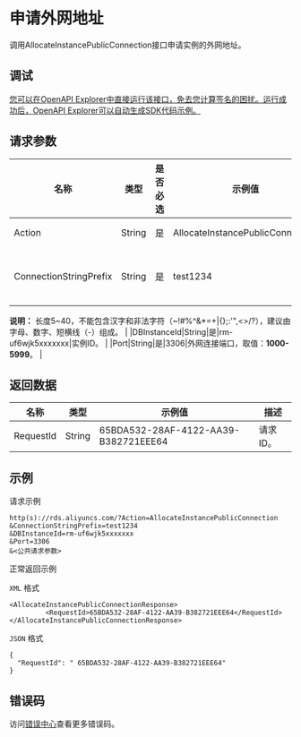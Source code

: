 # 申请外网地址

调用AllocateInstancePublicConnection接口申请实例的外网地址。

## 调试

[您可以在OpenAPI Explorer中直接运行该接口，免去您计算签名的困扰。运行成功后，OpenAPI Explorer可以自动生成SDK代码示例。](https://api.aliyun.com/#product=Rds&api=AllocateInstancePublicConnection&type=RPC&version=2014-08-15)

## 请求参数

|名称|类型|是否必选|示例值|描述|
|--|--|----|---|--|
|Action|String|是|AllocateInstancePublicConnection|系统规定参数，取值：**AllocateInstancePublicConnection**。 |
|ConnectionStringPrefix|String|是|test1234|外网连接地址的前缀。完整外网连接地址为：前缀.引擎名.rds.aliyuncs.com。例如test1234.mysql.rds.aliyuncs.com。

 **说明：** 长度5~40，不能包含汉字和非法字符（~!\#%^&\*=+\|\{\};:'",<\>/?），建议由字母、数字、短横线（-）组成。 |
|DBInstanceId|String|是|rm-uf6wjk5xxxxxxx|实例ID。 |
|Port|String|是|3306|外网连接端口，取值：**1000-5999**。 |

## 返回数据

|名称|类型|示例值|描述|
|--|--|---|--|
|RequestId|String|65BDA532-28AF-4122-AA39-B382721EEE64|请求ID。 |

## 示例

请求示例

```
http(s)://rds.aliyuncs.com/?Action=AllocateInstancePublicConnection
&ConnectionStringPrefix=test1234
&DBInstanceId=rm-uf6wjk5xxxxxxx
&Port=3306
&<公共请求参数>
```

正常返回示例

`XML` 格式

```
<AllocateInstancePublicConnectionResponse>
         <RequestId>65BDA532-28AF-4122-AA39-B382721EEE64</RequestId>
</AllocateInstancePublicConnectionResponse>
```

`JSON` 格式

```
{
  "RequestId": " 65BDA532-28AF-4122-AA39-B382721EEE64"
}
```

## 错误码

访问[错误中心](https://error-center.alibabacloud.com/status/product/Rds)查看更多错误码。

